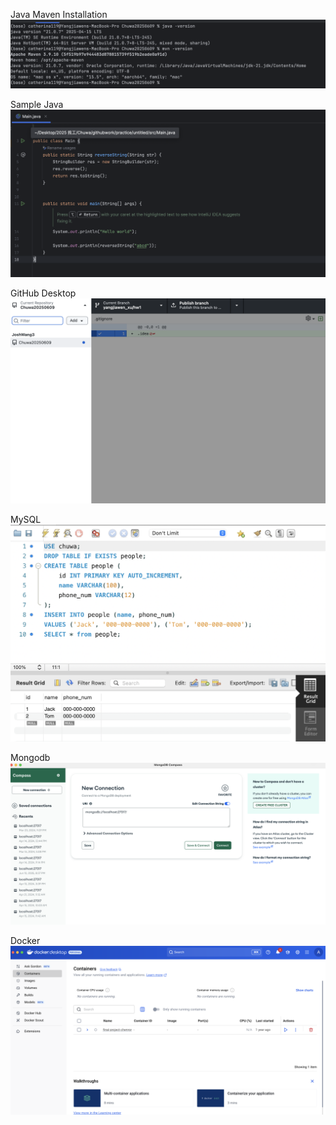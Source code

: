 Java Maven Installation
![java_mvn](./images/java_maven_installation.png)

Sample Java
![sample_java](./images/sample_java.png)

GitHub Desktop
![github_desktop](./images/github_desktop.png)

MySQL
![mysql](./images/mysql.png)

Mongodb
![mongodb](./images/mongodb.png)

Docker
![docker](./images/docker.png)









